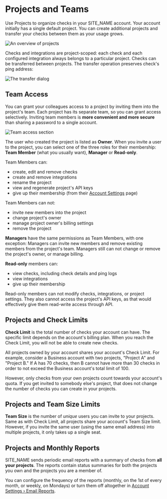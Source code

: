 # Projects and Teams

Use Projects to organize checks in your SITE_NAME account. Your account initially
has a single default project. You can create additional projects and transfer
your checks between them as your usage grows.

![An overview of projects](IMG_URL/projects.png)

Checks and integrations are project-scoped: each check and each configured
integration always belongs to a particular project. Checks can be transferred
between projects. The transfer operation preserves check's ping address:

![The transfer dialog](IMG_URL/transfer_check.png)

## Team Access

You can grant your colleagues access to a project by inviting them into
the project's team. Each project has its separate team, so you can grant access
selectively. Inviting team members is **more convenient and more
secure** than sharing a password to a single account.

![Team access section](IMG_URL/team_access.png)

The user who created the project is listed as **Owner**. When you invite a user
to the project, you can select one of the three roles for their membership:
**Team Member** (what you usually want), **Manager** or **Read-only**.

Team Members can:

* create, edit and remove checks
* create and remove integrations
* rename the project
* view and regenerate project's API keys
* give up their membership
(from their [Account Settings](../../accounts/profile/) page)

Team Members can not:

* invite new members into the project
* change project's owner
* manage project owner's billing settings
* remove the project

**Managers** have the same permissions as Team Members, with one exception:
Managers can invite new members and remove existing members from the project's team.
Managers still can not change or remove the project's owner, or manage billing.

**Read-only** members can:

* view checks, including check details and ping logs
* view integrations
* give up their membership

Read-only members can not modify checks, integrations, or project settings.
They also cannot access the project's API keys, as that would effectively give them
read-write access through API.

## Projects and Check Limits

**Check Limit** is the total number of checks your account can have. The specific
limit depends on the account's billing plan. When you reach the Check Limit,
you will not be able to create new checks.

All projects owned by your account shares your account's Check Limit.
For example, consider a Business account with two projects,
"Project A" and "Project B." If A has 70 checks, then B cannot have more than
30 checks in order to not exceed the Business account's total limit of 100.

However, only checks from your own projects count towards your account's
quota. If you get invited to somebody else's project, that does not change
the number of checks you can create in your projects.

## Projects and Team Size Limits

**Team Size** is the number of *unique* users you can invite to your projects.
Same as with Check Limit, all projects share your account's Team Size limit.
However, if you invite the same user (using the same email address) into multiple
projects, it only takes up a single seat.

## Projects and Monthly Reports

SITE_NAME sends periodic email reports with a summary of checks
from **all your projects**. The reports contain status summaries for
both the projects you own and the projects you are a member of.

You can configure the frequency of the reports (monthly, on the 1st of every month,
or weekly, on Mondays) or turn them off altogether in
[Account Settings › Email Reports](../../accounts/profile/notifications/).
